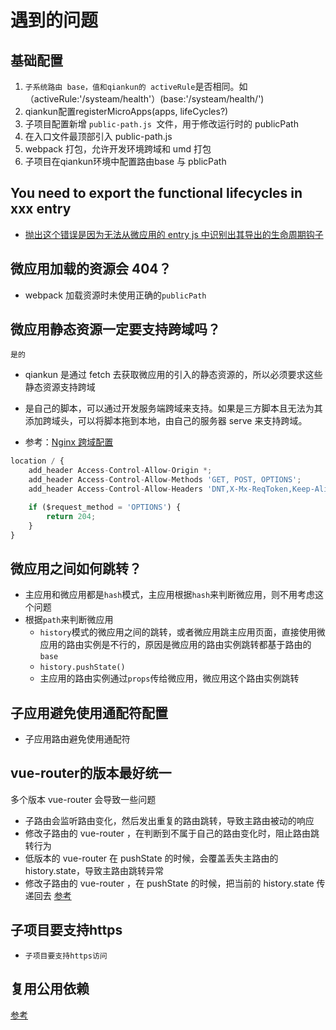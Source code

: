 # 遇到的问题

## 基础配置
1.  `子系统路由 base，值和qiankun的 activeRule`是否相同。如（activeRule:'/systeam/health'）(base:'/systeam/health/')
2.  qiankun配置registerMicroApps(apps, lifeCycles?)
3.  子项目配置新增 `public-path.js `文件，用于修改运行时的 publicPath
4.  在入口文件最顶部引入 public-path.js
5.  webpack 打包，允许开发环境跨域和 umd 打包
6.  子项目在qiankun环境中配置路由base 与 pblicPath



## You need to export the functional lifecycles in xxx entry
+  [抛出这个错误是因为无法从微应用的 entry js 中识别出其导出的生命周期钩子](https://qiankun.umijs.org/zh/faq#application-died-in-status-loading_source_code-you-need-to-export-the-functional-lifecycles-in-xxx-entry)


## 微应用加载的资源会 404？
+ webpack 加载资源时未使用正确的`publicPath`

## 微应用静态资源一定要支持跨域吗？
`是的`
+ qiankun 是通过 fetch 去获取微应用的引入的静态资源的，所以必须要求这些静态资源支持跨域
+ 是自己的脚本，可以通过开发服务端跨域来支持。如果是三方脚本且无法为其添加跨域头，可以将脚本拖到本地，由自己的服务器 serve 来支持跨域。

+ 参考：[Nginx 跨域配置](https://segmentfault.com/a/1190000012550346)
```js
location / {  
    add_header Access-Control-Allow-Origin *;
    add_header Access-Control-Allow-Methods 'GET, POST, OPTIONS';
    add_header Access-Control-Allow-Headers 'DNT,X-Mx-ReqToken,Keep-Alive,User-Agent,X-Requested-With,If-Modified-Since,Cache-Control,Content-Type,Authorization';

    if ($request_method = 'OPTIONS') {
        return 204;
    }
} 
```

## 微应用之间如何跳转？ 
+ 主应用和微应用都是`hash`模式，主应用根据`hash`来判断微应用，则不用考虑这个问题
+ 根据`path`来判断微应用
    -   `history`模式的微应用之间的跳转，或者微应用跳主应用页面，直接使用微应用的路由实例是不行的，原因是微应用的路由实例跳转都基于路由的`base`
    -   `history.pushState()`
    -   主应用的路由实例通过`props`传给微应用，微应用这个路由实例跳转

## 子应用避免使用通配符配置
+ 子应用路由避免使用通配符

## vue-router的版本最好统一
多个版本 vue-router 会导致一些问题
+ 子路由会监听路由变化，然后发出重复的路由跳转，导致主路由被动的响应
+ 修改子路由的 vue-router ，在判断到不属于自己的路由变化时，阻止路由跳转行为
+ 低版本的 vue-router 在 pushState 的时候，会覆盖丢失主路由的 history.state，导致主路由跳转异常
+ 修改子路由的 vue-router ，在 pushState 的时候，把当前的 history.state 传递回去
[参考](https://github.com/umijs/qiankun/issues/1361)

## 子项目要支持https
+ `子项目要支持https访问`

## 复用公用依赖
[参考](https://github.com/umijs/qiankun/issues/627)